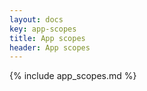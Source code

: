 ```yaml
---
layout: docs
key: app-scopes
title: App scopes
header: App scopes
---
```


{% include app_scopes.md %}
